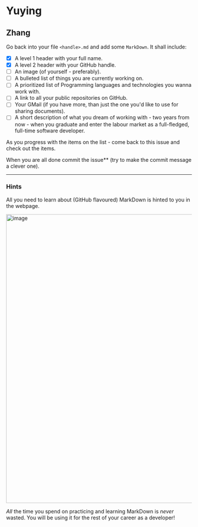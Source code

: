 # Yuying
## Zhang
Go back into your file `<handle>.md` and add some `MarkDown`. It shall include:
- [x] A level 1 header with your full name.
- [x] A level 2 header with your GitHub handle.
- [ ] An image (of yourself - preferably).
- [ ] A bulleted list of things you are currently working on.
- [ ] A prioritized list of Programming languages and technologies you wanna work with.
- [ ] A link to all your public repositories on GitHub.
- [ ] Your GMail (if you have more, than just the one you'd like to use for sharing documents).
- [ ] A short description of what you dream of working with - two years from now - when you graduate and enter the labour market as a full-fledged, full-time software developer.

As you progress with the items on the list - come back to this issue and check out the items.

When you are all done commit the issue** (try to make the commit message a clever one).

---

### Hints
All you need to learn about (GitHub flavoured) MarkDown is hinted to you in the webpage. 

<img 
width="782" 
alt="image" 
src="https://user-images.githubusercontent.com/155492/215319730-3df5119d-2ec0-4b37-8faf-6686d43eaff9.png">

_All_ the time you spend on practicing and learning MarkDown is _never_ wasted. You will be using it for the rest of your career as a developer!
